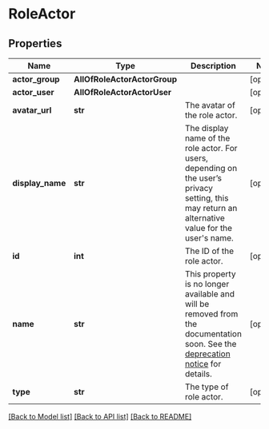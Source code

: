 # RoleActor

## Properties
Name | Type | Description | Notes
------------ | ------------- | ------------- | -------------
**actor_group** | **AllOfRoleActorActorGroup** |  | [optional] 
**actor_user** | **AllOfRoleActorActorUser** |  | [optional] 
**avatar_url** | **str** | The avatar of the role actor. | [optional] 
**display_name** | **str** | The display name of the role actor. For users, depending on the user’s privacy setting, this may return an alternative value for the user&#x27;s name. | [optional] 
**id** | **int** | The ID of the role actor. | [optional] 
**name** | **str** | This property is no longer available and will be removed from the documentation soon. See the [deprecation notice](https://developer.atlassian.com/cloud/jira/platform/deprecation-notice-user-privacy-api-migration-guide/) for details. | [optional] 
**type** | **str** | The type of role actor. | [optional] 

[[Back to Model list]](../README.md#documentation-for-models) [[Back to API list]](../README.md#documentation-for-api-endpoints) [[Back to README]](../README.md)


